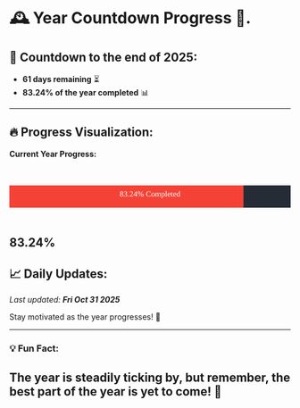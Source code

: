 
# &#x1F570; **Year Countdown Progress** &#x1F389;.

## &#x1F4C5; Countdown to the end of 2025:
- **61 days remaining** &#x23F3;
- **83.24% of the year completed** &#x1F4CA;

---

## &#x1F525; **Progress Visualization**:

**Current Year Progress:**

<br><br>
![Progress Bar](https://raw.githubusercontent.com/dayanidigv/year-countdown-progress/main/progress-bar.svg)
<br><br>

**83.24%**
---

## &#x1F4C8; **Daily Updates**:

_Last updated: **Fri Oct 31 2025**_

Stay motivated as the year progresses! &#x1F680;

--- 

### &#x1F4A1; **Fun Fact:**
The year is steadily ticking by, but remember, the best part of the year is yet to come! &#x1F31F;
---
